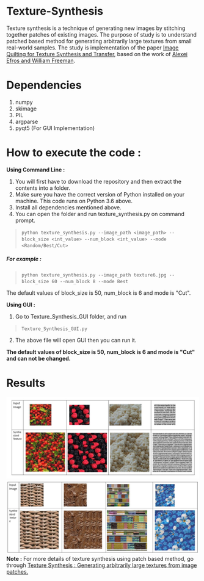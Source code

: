 # Texture-Synthesis
Texture synthesis is a technique of generating new images by stitching together patches of existing images. The purpose of study is to understand
patched based method for generating arbitrarily large textures from small real-world samples. The study is implementation of the paper 
[Image Quilting for Texture Synthesis and Transfer](https://people.eecs.berkeley.edu/~efros/research/quilting.html),
based on the work of [Alexei Efros and William Freeman](https://github.com/lschlessinger1/image-quilting). 

# Dependencies
1. numpy
2. skimage
3. PIL
4. argparse
5. pyqt5 (For GUI Implementation)

# How to execute the code :
**Using Command Line :**
1. You will first have to download the repository and then extract the contents into a folder.
2. Make sure you have the correct version of Python installed on your machine. This code runs on Python 3.6 above.
3. Install all dependencies mentioned above.
4. You can open the folder and run texture_synthesis.py on command prompt.
> `python texture_synthesis.py --image_path <image_path> --block_size <int_value> --num_block <int_value> --mode <Random/Best/Cut>`
##### For example :
> `python texture_synthesis.py --image_path texture6.jpg --block_size 60 --num_block 8 --mode Best`

The default values of block_size is 50, num_block is 6 and mode is "Cut".

**Using GUI :**
1. Go to Texture_Synthesis_GUI folder, and run
> `Texture_Synthesis_GUI.py`
2. The above file will open GUI then you can run it.

**The default values of block_size is 50, num_block is 6 and mode is "Cut" and can not be changed.** 
# Results
![Outpu1](https://github.com/Devashi-Choudhary/Texture-Synthesis/blob/master/Results/output1.jpg)
![Outpu2](https://github.com/Devashi-Choudhary/Texture-Synthesis/blob/master/Results/output2.jpg)
**Note :** For more details of texture synthesis using patch based method, go through [Texture Synthesis : Generating arbitrarily large textures from image patches.](https://medium.com/@Devashi_Choudhary/texture-synthesis-generating-arbitrarily-large-textures-from-image-patches-32dd49e2d637)
